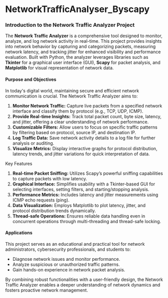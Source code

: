 # NetworkTrafficAnalyser_Byscapy
### Introduction to the Network Traffic Analyzer Project  

The **Network Traffic Analyzer** is a comprehensive tool designed to monitor, analyze, and log network activity in real-time. This project provides insights into network behavior by capturing and categorizing packets, measuring network latency, and tracking jitter for enhanced visibility and performance evaluation. Built with Python, the analyzer leverages libraries such as **Tkinter** for a graphical user interface (GUI), **Scapy** for packet analysis, and **Matplotlib** for visual representation of network data.  

#### Purpose and Objectives  
In today's digital world, maintaining secure and efficient network communication is crucial. The Network Traffic Analyzer aims to:  
1. **Monitor Network Traffic:** Capture live packets from a specified network interface and classify them by protocol (e.g., TCP, UDP, ICMP).  
2. **Provide Real-time Insights:** Track total packet count, byte size, latency, and jitter, offering a clear understanding of network performance.  
3. **Customizable Filters:** Allow users to focus on specific traffic patterns by filtering based on protocol, source IP, and destination IP.  
4. **Log Traffic Data:** Save network activity details to a log file for further analysis or auditing.  
5. **Visualize Metrics:** Display interactive graphs for protocol distribution, latency trends, and jitter variations for quick interpretation of data.  

 Key Features  
1. **Real-time Packet Sniffing:** Utilizes Scapy’s powerful sniffing capabilities to capture packets with low latency.  
2. **Graphical Interface:** Simplifies usability with a Tkinter-based GUI for selecting interfaces, setting filters, and starting/stopping analysis.  
3. **Performance Metrics:** Includes latency and jitter measurements using ICMP echo requests (ping).  
4. **Data Visualization:** Employs Matplotlib to plot latency, jitter, and protocol distribution trends dynamically.  
5. **Thread-safe Operations:** Ensures reliable data handling even in concurrent operations through multi-threading and thread-safe locking.  

#### Applications  
This project serves as an educational and practical tool for network administrators, cybersecurity professionals, and students to:  
- Diagnose network issues and monitor performance.  
- Analyze suspicious or unauthorized traffic patterns.  
- Gain hands-on experience in network packet analysis.  

By combining robust functionalities with a user-friendly design, the Network Traffic Analyzer enables a deeper understanding of network dynamics and fosters proactive network management.
